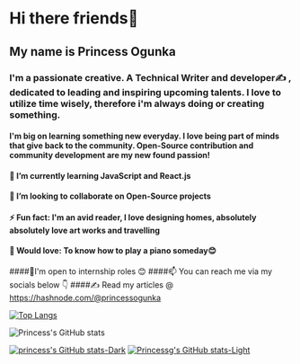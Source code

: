 # Hi there friends👋

## My name is Princess Ogunka
### I'm a passionate creative. A Technical Writer and developer✍ , dedicated to leading and inspiring upcoming talents. I love to utilize time wisely, therefore i'm always doing or creating something.
#### I'm big on learning something new everyday. I love being part of minds that give back to the community. Open-Source contribution and community development are my new found passion!
#### 🌱 I’m currently learning JavaScript and React.js
#### 👯 I’m looking to collaborate on Open-Source projects
#### ⚡ Fun fact: I'm an avid reader, I love designing homes, absolutely absolutely love art works and travelling 
#### 🎸 Would love: To know how to play a piano someday😊
####🙂I'm open to internship roles 😊
####📫 You can reach me via my socials below 👇
####✍ Read my articles @ https://hashnode.com/@princessogunka

[![Top Langs](https://github-readme-stats.vercel.app/api/top-langs/?username=princessbillions&layout=compact)](https://github.com/princessbillions/github-readme-stats)

![Princess's GitHub stats](https://github-readme-stats.vercel.app/api?username=princessbillions&show_icons=true&theme=material-palenight)

[![princess's GitHub stats-Dark](https://github-readme-stats.vercel.app/api?username=princessbillions&show_icons=true&theme=dark#gh-dark-mode-only)](https://github.com/princessbillions/github-readme-stats#gh-dark-mode-only)
[![Princessg's GitHub stats-Light](https://github-readme-stats.vercel.app/api?username=princessbillions&show_icons=true&theme=default#gh-light-mode-only)](https://github.com/princessbillions/github-readme-stats#gh-light-mode-only)

